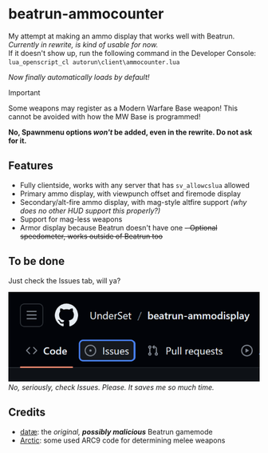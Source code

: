# beatrun-ammocounter
My attempt at making an ammo display that works well with Beatrun. *Currently in rewrite, is kind of usable for now.*<br>If it doesn't show up, run the following command in the Developer Console: `lua_openscript_cl autorun\client\ammocounter.lua`

*Now finally automatically loads by default!*

> [!IMPORTANT]
> Some weapons may register as a Modern Warfare Base weapon! This cannot be avoided with how the MW Base is programmed!

**No, Spawnmenu options *won't* be added, even in the rewrite. Do not ask for it.**

## Features
- Fully clientside, works with any server that has `sv_allowcslua` allowed
- Primary ammo display, with viewpunch offset and firemode display
- Secondary/alt-fire ammo display, with mag-style altfire support *(why does no other HUD support this properly?)*
- Support for mag-less weapons
- Armor display because Beatrun doesn't have one
~~- Optional speedometer, works outside of Beatrun too~~

## To be done
Just check the Issues tab, will ya?

![image of the Issues tab](images/checkissues.png)
<br>*No, seriously, check Issues. Please. It saves me so much time.*

## Credits
- [datæ](https://steamcommunity.com/id/75651121243836): the *original, **possibly malicious*** Beatrun gamemode
- [Arctic](https://github.com/haodongmo): some used ARC9 code for determining melee weapons

